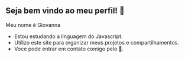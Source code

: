 ## Seja bem vindo ao meu perfil! 💜

Meu nome é Giovanna
- Estou estudando a linguagem do Javascript.
- Utilizo este site para organizar meus projetos e compartilhamentos.
- Voce pode entrar em contato comigo pelo 📧.
